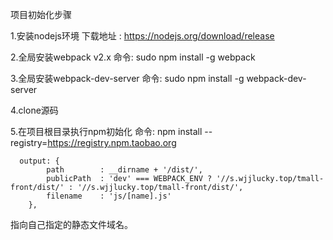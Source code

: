 项目初始化步骤

1.安装nodejs环境
    下载地址 : https://nodejs.org/download/release

2.全局安装webpack v2.x
    命令: sudo npm install -g webpack

3.全局安装webpack-dev-server
    命令: sudo npm install -g webpack-dev-server

4.clone源码

5.在项目根目录执行npm初始化
    命令: npm install --registry=https://registry.npm.taobao.org

```
  output: {
        path        : __dirname + '/dist/',
        publicPath  : 'dev' === WEBPACK_ENV ? '//s.wjjlucky.top/tmall-front/dist/' : '//s.wjjlucky.top/tmall-front/dist/',
        filename    : 'js/[name].js'
    },
```
指向自己指定的静态文件域名。